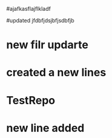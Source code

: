 #ajafkasflajflkladf

#updated jfdbfjdsjbfjsdbfjb
# new filr updarte

# created a new lines


# TestRepo
# new line added


